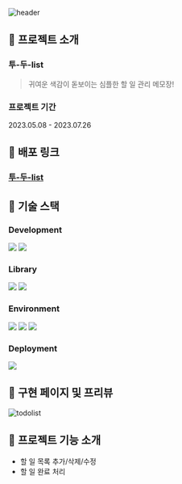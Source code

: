 ![header](https://capsule-render.vercel.app/api?type=waving&color=gradient&height=200&section=header&text=TodoList&fontSize=50)

## 📌 프로젝트 소개
### 투-두-list
> 귀여운 색감이 돋보이는 심플한 할 일 관리 메모장!

### 프로젝트 기간

2023.05.08 - 2023.07.26

## 📌 배포 링크

### **[투-두-list](https://curious-fox-8b32b9.netlify.app/)**

## 📌 기술 스택
### Development
<img src="https://img.shields.io/badge/react-%2361DAFB.svg?&style=for-the-badge&logo=react&logoColor=black" /> <img src="https://img.shields.io/badge/javascript-%23F7DF1E.svg?&style=for-the-badge&logo=javascript&logoColor=black" /> 

### Library
<img src="https://img.shields.io/badge/axios-%2361DAFB.svg?&style=for-the-badge&logo=axios&logoColor=black" /> 	<img src="https://img.shields.io/badge/eslint-%234B32C3.svg?&style=for-the-badge&logo=eslint&logoColor=white" />

### Environment
<img src="https://img.shields.io/badge/git-%23F05032.svg?&style=for-the-badge&logo=git&logoColor=white" /> 	<img src="https://img.shields.io/badge/github-%23181717.svg?&style=for-the-badge&logo=github&logoColor=white" /> <img src="https://img.shields.io/badge/visual%20studio%20code-%23007ACC.svg?&style=for-the-badge&logo=visual%20studio%20code&logoColor=white" />

### Deployment
<img src="https://img.shields.io/badge/netlify-%2300C7B7.svg?&style=for-the-badge&logo=netlify&logoColor=white" />

## 📌 구현 페이지 및 프리뷰
![todolist](https://github.com/wngkfla01/todolist/assets/64509945/c58d27e1-f991-4984-9743-ad9f18aa05bd)

## 📌 프로젝트 기능 소개
- 할 일 목록 추가/삭제/수정
- 할 일 완료 처리

